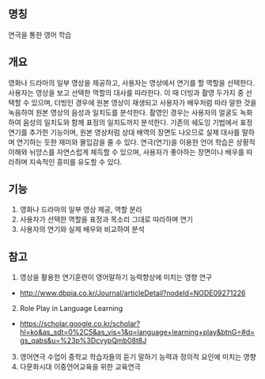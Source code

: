 ## 명칭
연극을 통한 영어 학습

## 개요
영화나 드라마의 일부 영상을 제공하고, 사용자는 영상에서 연기를 할 역할을 선택한다. 사용자는 영상을 보고 선택한 역할의 대사를 따라한다. 이 때 더빙과 촬영 두가지 중 선택할 수 있으며, 더빙인 경우에 원본 영상이 재생되고 사용자가 배우처럼 따라 말한 것을 녹음하여 원본 영상의 음성과 일치도를 분석한다. 촬영인 경우는 사용자의 얼굴도 녹화하여 음성의 일치도와 함께 표정의 일치도까지 분석한다.
기존의 쉐도잉 기법에서 표정 연기를 추가한 기능이며, 원본 영상처럼 상대 배역의 장면도 나오므로 실제 대사를 말하며 연기하는 듯한 재미와 몰입감을 줄 수 있다.
연극(연기)을 이용한 언어 학습은 상황적 이해와 뉘앙스를 자연스럽게 체득할 수 있으며, 사용자가 좋아하는 장면이나 배우를 따라하며 지속적인 흥미를 유도할 수 있다.

## 기능
1. 영화나 드라마의 일부 영상 제공, 역할 분리
2. 사용자가 선택한 역할을 표정과 목소리 그대로 따라하며 연기
3. 사용자의 연기와 실제 배우와 비교하여 분석

## 참고
1. 영상을 활용한 연기훈련이 영어말하기 능력향상에 미치는 영향 연구
- http://www.dbpia.co.kr/Journal/articleDetail?nodeId=NODE09271226
2. Role Play in Language Learning
- https://scholar.google.co.kr/scholar?hl=ko&as_sdt=0%2C5&as_vis=1&q=language+learning+play&btnG=#d=gs_qabs&u=%23p%3DcvypQmb08t8J
3. 영어연극 수업이 중학교 학습자들의 듣기 말하기 능력과 정의적 요인에 미치는 영향
4. 다문화시대 이중언어교육을 위한 교육연극
